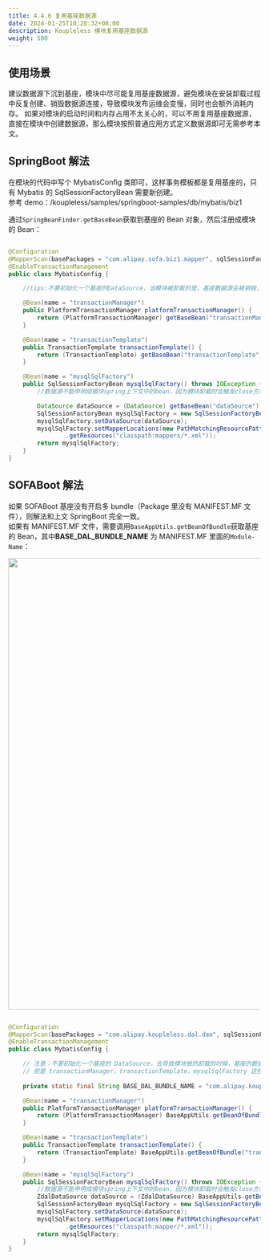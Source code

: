 ```yaml
---
title: 4.4.6 复用基座数据源
date: 2024-01-25T10:28:32+08:00
description: Koupleless 模块复用基座数据源
weight: 500
---
```


## 使用场景
建议数据源下沉到基座，模块中尽可能复用基座数据源，避免模块在安装卸载过程中反复创建、销毁数据源连接，导致模块发布运维会变慢，同时也会额外消耗内存。
如果对模块的启动时间和内存占用不太关心的，可以不用复用基座数据源，直接在模块中创建数据源，那么模块按照普通应用方式定义数据源即可无需参考本文。

## SpringBoot 解法
在模块的代码中写个 MybatisConfig 类即可，这样事务模板都是复用基座的，只有 Mybatis 的 SqlSessionFactoryBean 需要新创建。<br /> 参考 demo：/koupleless/samples/springboot-samples/db/mybatis/biz1

通过`SpringBeanFinder.getBaseBean`获取到基座的 Bean 对象，然后注册成模块的 Bean：

```java

@Configuration
@MapperScan(basePackages = "com.alipay.sofa.biz1.mapper", sqlSessionFactoryRef = "mysqlSqlFactory")
@EnableTransactionManagement
public class MybatisConfig {

    //tips:不要初始化一个基座的DataSource，当模块被卸载的是，基座数据源会被销毁，transactionManager，transactionTemplate，mysqlSqlFactory被销毁没有问题

    @Bean(name = "transactionManager")
    public PlatformTransactionManager platformTransactionManager() {
        return (PlatformTransactionManager) getBaseBean("transactionManager");
    }

    @Bean(name = "transactionTemplate")
    public TransactionTemplate transactionTemplate() {
        return (TransactionTemplate) getBaseBean("transactionTemplate");
    }

    @Bean(name = "mysqlSqlFactory")
    public SqlSessionFactoryBean mysqlSqlFactory() throws IOException {
        //数据源不能申明成模块spring上下文中的bean，因为模块卸载时会触发close方法

        DataSource dataSource = (DataSource) getBaseBean("dataSource");
        SqlSessionFactoryBean mysqlSqlFactory = new SqlSessionFactoryBean();
        mysqlSqlFactory.setDataSource(dataSource);
        mysqlSqlFactory.setMapperLocations(new PathMatchingResourcePatternResolver()
                .getResources("classpath:mappers/*.xml"));
        return mysqlSqlFactory;
    }
}

```

## SOFABoot 解法
如果 SOFABoot 基座没有开启多 bundle（Package 里没有 MANIFEST.MF 文件），则解法和上文 SpringBoot 完全一致。<br />如果有 MANIFEST.MF 文件，需要调用`BaseAppUtils.getBeanOfBundle`获取基座的 Bean，其中**BASE_DAL_BUNDLE_NAME** 为 MANIFEST.MF 里面的`Module-Name`：<br />

<div style="text-align: center;">
    <img align="center" width="900" src="https://intranetproxy.alipay.com/skylark/lark/0/2022/png/38696/1661758587977-7a499d0d-d5ca-4a68-9925-fa7258679d9b.png#clientId=ue6b6f4dc-5527-4&errorMessage=unknown%20error&from=paste&height=458&id=u531b3c3e&originHeight=916&originWidth=2042&originalType=binary&ratio=1&rotation=0&showTitle=false&size=383535&status=error&style=none&taskId=ua403e261-49af-4d10-99e6-12edf669677&title=&width=1021">
</div>

```java

@Configuration
@MapperScan(basePackages = "com.alipay.koupleless.dal.dao", sqlSessionFactoryRef = "mysqlSqlFactory")
@EnableTransactionManagement
public class MybatisConfig {

    // 注意：不要初始化一个基座的 DataSource，会导致模块被热卸载的时候，基座的数据源被销毁，不符合预期。
    // 但是 transactionManager，transactionTemplate，mysqlSqlFactory 这些资源被销毁没有问题
    
    private static final String BASE_DAL_BUNDLE_NAME = "com.alipay.koupleless.dal"

    @Bean(name = "transactionManager")
    public PlatformTransactionManager platformTransactionManager() {
        return (PlatformTransactionManager) BaseAppUtils.getBeanOfBundle("transactionManager",BASE_DAL_BUNDLE_NAME);
    }

    @Bean(name = "transactionTemplate")
    public TransactionTemplate transactionTemplate() {
        return (TransactionTemplate) BaseAppUtils.getBeanOfBundle("transactionTemplate",BASE_DAL_BUNDLE_NAME);
    }

    @Bean(name = "mysqlSqlFactory")
    public SqlSessionFactoryBean mysqlSqlFactory() throws IOException {
        //数据源不能申明成模块spring上下文中的bean，因为模块卸载时会触发close方法
        ZdalDataSource dataSource = (ZdalDataSource) BaseAppUtils.getBeanOfBundle("dataSource",BASE_DAL_BUNDLE_NAME);
        SqlSessionFactoryBean mysqlSqlFactory = new SqlSessionFactoryBean();
        mysqlSqlFactory.setDataSource(dataSource);
        mysqlSqlFactory.setMapperLocations(new PathMatchingResourcePatternResolver()
                .getResources("classpath:mapper/*.xml"));
        return mysqlSqlFactory;
    }
}

```

<br/>
<br/>
